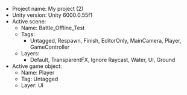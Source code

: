 <!-- UNITY CODE ASSIST INSTRUCTIONS START -->
- Project name: My project (2)
- Unity version: Unity 6000.0.55f1
- Active scene:
  - Name: Battle_Offline_Test
  - Tags:
    - Untagged, Respawn, Finish, EditorOnly, MainCamera, Player, GameController
  - Layers:
    - Default, TransparentFX, Ignore Raycast, Water, UI, Ground
- Active game object:
  - Name: Player
  - Tag: Untagged
  - Layer: UI
<!-- UNITY CODE ASSIST INSTRUCTIONS END -->